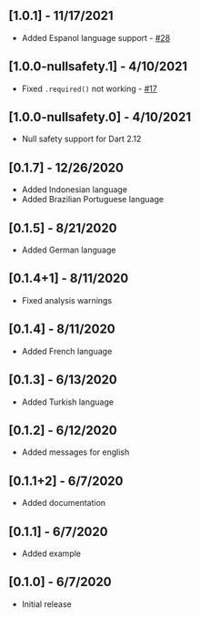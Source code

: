 ## [1.0.1] - 11/17/2021

- Added Espanol language support - [#28](https://github.com/themisir/form-validator/pull/28)

## [1.0.0-nullsafety.1] - 4/10/2021

- Fixed `.required()` not working - [#17](https://github.com/TheMisir/form-validator/issues/17)

## [1.0.0-nullsafety.0] - 4/10/2021

- Null safety support for Dart 2.12

## [0.1.7] - 12/26/2020

- Added Indonesian language
- Added Brazilian Portuguese language

## [0.1.5] - 8/21/2020

- Added German language

## [0.1.4+1] - 8/11/2020

- Fixed analysis warnings

## [0.1.4] - 8/11/2020

- Added French language

## [0.1.3] - 6/13/2020

- Added Turkish language

## [0.1.2] - 6/12/2020

- Added messages for english

## [0.1.1+2] - 6/7/2020

- Added documentation

## [0.1.1] - 6/7/2020

- Added example

## [0.1.0] - 6/7/2020

- Initial release
